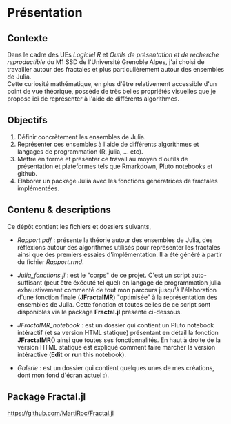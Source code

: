 # Présentation

## Contexte

Dans le cadre des UEs _Logiciel R_ et _Outils de présentation et de recherche reproductible_ du M1 SSD de l'Université Grenoble Alpes, j'ai choisi de travailler autour des fractales et plus particulièrement autour des ensembles de Julia.\
Cette curiosité mathématique, en plus d'être relativement accessible d'un point de vue théorique, possède de très belles propriétés visuelles que je propose ici de représenter à l'aide de différents algorithmes. 

## Objectifs

1. Définir concrètement les ensembles de Julia.
2. Représenter ces ensembles à l'aide de différents algorithmes et langages de programmation (R, julia, ... etc).
3. Mettre en forme et présenter ce travail au moyen d'outils de présentation et plateformes tels que Rmarkdown, Pluto notebooks et github.
4. Elaborer un package Julia avec les fonctions génératrices de fractales implémentées. 

## Contenu & descriptions

Ce dépôt contient les fichiers et dossiers suivants,

- _Rapport.pdf_ : présente la théorie autour des ensembles de Julia, des réflexions autour des algorithmes utilisés pour représenter les fractales ainsi que des premiers essaies d'implémentation. Il a été généré à partir du fichier _Rapport.rmd_. 

- _Julia_fonctions.jl_ : est le "corps" de ce projet. C'est un script auto-suffisant (peut être éxécuté tel quel) en langage de programmation julia exhaustivement commenté de tout mon parcours jusqu'à l'élaboration d'une fonction finale (**JFractalMR**) "optimisée" à la représentation des ensembles de Julia. Cette fonction et toutes celles de ce script sont disponibles via le package **Fractal.jl** présenté ci-dessous. 

- _JFractalMR_notebook_ : est un dossier qui contient un Pluto notebook intéractif (et sa version HTML statique) présentant en détail la fonction **JFractalMR()** ainsi que toutes ses fonctionnalités. En haut à droite de la version HTML statique est expliqué comment faire marcher la version intéractive (**Edit** or **run** this notebook).

- _Galerie_ : est un dossier qui contient quelques unes de mes créations, dont mon fond d'écran actuel :). 

## Package Fractal.jl

https://github.com/MartiRoc/Fractal.jl
